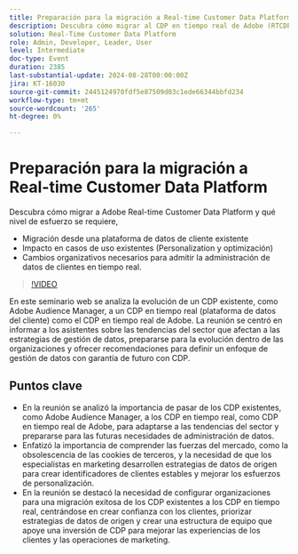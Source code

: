 ```yaml
---
title: Preparación para la migración a Real-time Customer Data Platform
description: Descubra cómo migrar al CDP en tiempo real de Adobe (RTCDP) y qué nivel de esfuerzo se requiere:- Migrar desde un CDP existente- Impacto en casos de uso existentes (Personalization y optimización)- Cambios organizativos necesarios para admitir la administración de datos de clientes en tiempo real.
solution: Real-Time Customer Data Platform
role: Admin, Developer, Leader, User
level: Intermediate
doc-type: Event
duration: 2385
last-substantial-update: 2024-08-28T00:00:00Z
jira: KT-16030
source-git-commit: 2445124970fdf5e87509d03c1ede66344bbfd234
workflow-type: tm+mt
source-wordcount: '265'
ht-degree: 0%

---
```



# Preparación para la migración a Real-time Customer Data Platform

Descubra cómo migrar a Adobe Real-time Customer Data Platform y qué nivel de esfuerzo se requiere,

* Migración desde una plataforma de datos de cliente existente
* Impacto en casos de uso existentes (Personalization y optimización)
* Cambios organizativos necesarios para admitir la administración de datos de clientes en tiempo real.

>[!VIDEO](https://video.tv.adobe.com/v/3432995/?learn=on)

En este seminario web se analiza la evolución de un CDP existente, como Adobe Audience Manager, a un CDP en tiempo real (plataforma de datos del cliente) como el CDP en tiempo real de Adobe. La reunión se centró en informar a los asistentes sobre las tendencias del sector que afectan a las estrategias de gestión de datos, prepararse para la evolución dentro de las organizaciones y ofrecer recomendaciones para definir un enfoque de gestión de datos con garantía de futuro con CDP.

## Puntos clave

* En la reunión se analizó la importancia de pasar de los CDP existentes, como Adobe Audience Manager, a los CDP en tiempo real, como CDP en tiempo real de Adobe, para adaptarse a las tendencias del sector y prepararse para las futuras necesidades de administración de datos.
* Enfatizó la importancia de comprender las fuerzas del mercado, como la obsolescencia de las cookies de terceros, y la necesidad de que los especialistas en marketing desarrollen estrategias de datos de origen para crear identificadores de clientes estables y mejorar los esfuerzos de personalización.
* En la reunión se destacó la necesidad de configurar organizaciones para una migración exitosa de los CDP existentes a los CDP en tiempo real, centrándose en crear confianza con los clientes, priorizar estrategias de datos de origen y crear una estructura de equipo que apoye una inversión de CDP para mejorar las experiencias de los clientes y las operaciones de marketing.
